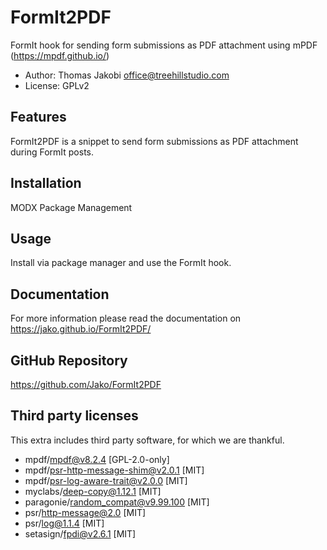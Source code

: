 # FormIt2PDF

FormIt hook for sending form submissions as PDF attachment using mPDF
(https://mpdf.github.io/)

- Author: Thomas Jakobi <office@treehillstudio.com>
- License: GPLv2

## Features

FormIt2PDF is a snippet to send form submissions as PDF attachment
during FormIt posts.

## Installation

MODX Package Management

## Usage

Install via package manager and use the FormIt hook.

## Documentation

For more information please read the documentation on
https://jako.github.io/FormIt2PDF/

## GitHub Repository

https://github.com/Jako/FormIt2PDF


## Third party licenses

This extra includes third party software, for which we are thankful.

* mpdf/mpdf@v8.2.4 [GPL-2.0-only]
* mpdf/psr-http-message-shim@v2.0.1 [MIT]
* mpdf/psr-log-aware-trait@v2.0.0 [MIT]
* myclabs/deep-copy@1.12.1 [MIT]
* paragonie/random_compat@v9.99.100 [MIT]
* psr/http-message@2.0 [MIT]
* psr/log@1.1.4 [MIT]
* setasign/fpdi@v2.6.1 [MIT]